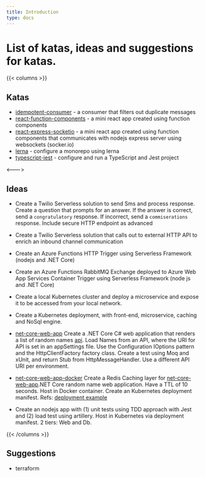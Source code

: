 ```yaml
---
title: Introduction
type: docs
---
```


# List of katas, ideas and suggestions for katas.

{{< columns >}}

## Katas

- [idempotent-consumer](posts/idempotent-consumer) - a consumer that filters out duplicate messages
- [react-function-components](posts/react-function-components) - a mini react app created using function components
- [react-express-socketio](posts/react-express-socketio) - a mini react app created using function components that communicates with nodejs express server using websockets (socker.io)
- [lerna](posts/lerna) - configure a monorepo using lerna
- [typescript-jest](posts/ts-jest) - configure and run a TypeScript and Jest project

<--->

## Ideas

- []() Create a Twilio Serverless solution to send Sms and process response. Create a question that prompts for an answer.  If the answer is correct, send a `congratulatory` response. If incorrect, send a `commiserations` response.  Include secure HTTP endpoint as advanced 

- []() Create a Twilio Serverless solution that calls out to external HTTP API to enrich an inbound channel communication

- []() Create an Azure Functions HTTP Trigger using Serverless Framework (nodejs and .NET Core)

- []() Create an Azure Functions RabbitMQ Exchange deployed to Azure Web App Services Container Trigger using Serverless Framework (node js and .NET Core)

- []() Create a local Kubernetes cluster and deploy a microservice and expose it to be accessed from your local network.

- []() Create a Kubernetes deployment, with front-end, microservice, caching and NoSql engine.

- [net-core-web-app](posts/net-core-web-app) Create a .NET Core C# web application that renders a list of random names [api](http://names.drycodes.com/10?combine=4). Load Names from an API, where the URI for API is set in an appSettings file.  Use the Configuration IOptions pattern and the HttpClientFactory factory class. Create a test using Moq and xUnit, and return Stub from HttpMessageHandler.  Use a different API URI per environment.  

- [net-core-web-app-docker](posts/net-core-web-app-docker) Create a Redis Caching layer for [net-core-web-app](posts/net-core-web-app).NET Core random name web application.  Have a TTL of 10 seconds.  Host in Docker container.  Create an Kubernetes deployment manifest. Refs: [deployment example](https://kubernetes.io/docs/concepts/workloads/controllers/deployment/)

- []() Create an nodejs app with (1) unit tests using TDD approach with Jest and (2) load test using artillery. Host in Kubernetes via deployment manifest. 2 tiers: Web and Db.

{{< /columns >}}

## Suggestions

- terraform 
